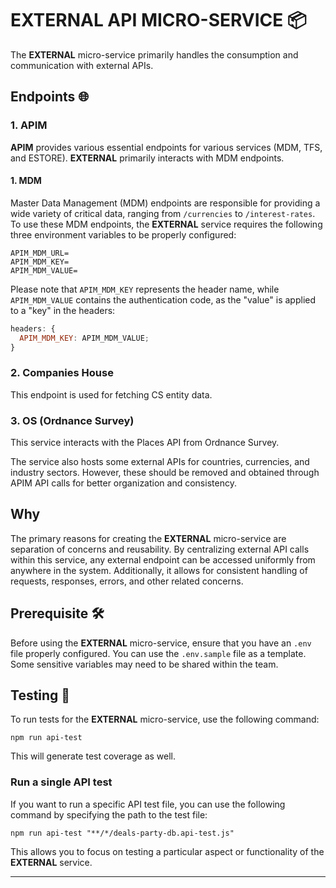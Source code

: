 # EXTERNAL API MICRO-SERVICE 📦️

The **EXTERNAL** micro-service primarily handles the consumption and communication with external APIs.

## Endpoints 🌐

### 1. APIM

**APIM** provides various essential endpoints for various services (MDM, TFS, and ESTORE). **EXTERNAL** primarily interacts with MDM endpoints.

#### 1. MDM

Master Data Management (MDM) endpoints are responsible for providing a wide variety of critical data, ranging from `/currencies` to `/interest-rates`. To use these MDM endpoints, the **EXTERNAL** service requires the following three environment variables to be properly configured:

```shell
APIM_MDM_URL=
APIM_MDM_KEY=
APIM_MDM_VALUE=
```

Please note that `APIM_MDM_KEY` represents the header name, while `APIM_MDM_VALUE` contains the authentication code, as the "value" is applied to a "key" in the headers:

```javascript
headers: {
  APIM_MDM_KEY: APIM_MDM_VALUE;
}
```

### 2. Companies House

This endpoint is used for fetching CS entity data.

### 3. OS (Ordnance Survey)

This service interacts with the Places API from Ordnance Survey.

The service also hosts some external APIs for countries, currencies, and industry sectors. However, these should be removed and obtained through APIM API calls for better organization and consistency.

## Why

The primary reasons for creating the **EXTERNAL** micro-service are separation of concerns and reusability. By centralizing external API calls within this service, any external endpoint can be accessed uniformly from anywhere in the system. Additionally, it allows for consistent handling of requests, responses, errors, and other related concerns.

## Prerequisite 🛠️

Before using the **EXTERNAL** micro-service, ensure that you have an `.env` file properly configured. You can use the `.env.sample` file as a template. Some sensitive variables may need to be shared within the team.

## Testing 🧪

To run tests for the **EXTERNAL** micro-service, use the following command:

```shell
npm run api-test
```

This will generate test coverage as well.

### **Run a single API test**

If you want to run a specific API test file, you can use the following command by specifying the path to the test file:

```shell
npm run api-test "**/*/deals-party-db.api-test.js"
```

This allows you to focus on testing a particular aspect or functionality of the **EXTERNAL** service.

---
